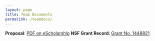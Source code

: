```yaml
---
layout: page
title: Team Documents
permalink: /teamdocs/
---
```


**Proposal**: [PDF on eScholarship](http://escholarship.org/uc/item/9kf081vf)
**NSF Grant Record**: [Grant No. 1448821](http://www.nsf.gov/awardsearch/showAward?AWD_ID=1448821&HistoricalAwards=false)
